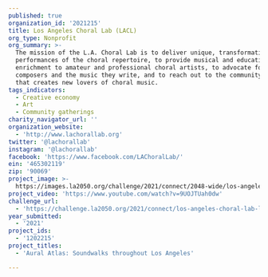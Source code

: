 ```yaml
---
published: true
organization_id: '2021215'
title: Los Angeles Choral Lab (LACL)
org_type: Nonprofit
org_summary: >-
  The mission of the L.A. Choral Lab is to deliver unique, transformative
  performances of the choral repertoire, to provide musical and educational
  enrichment to amateur and professional choral artists, to advocate for living
  composers and the music they write, and to reach out to the community in a way
  that creates new lovers of choral music.
tags_indicators:
  - Creative economy
  - Art
  - Community gatherings
charity_navigator_url: ''
organization_website:
  - 'http://www.lachorallab.org'
twitter: '@lachorallab'
instagram: '@lachorallab'
facebook: 'https://www.facebook.com/LAChoralLab/'
ein: '465302119'
zip: '90069'
project_image: >-
  https://images.la2050.org/challenge/2021/connect/2048-wide/los-angeles-choral-lab-lacl.jpg
project_video: 'https://www.youtube.com/watch?v=9UOJTUah0dw'
challenge_url:
  - 'https://challenge.la2050.org/2021/connect/los-angeles-choral-lab-lacl/'
year_submitted:
  - '2021'
project_ids:
  - '1202215'
project_titles:
  - 'Aural Atlas: Soundwalks throughout Los Angeles'

---
```

